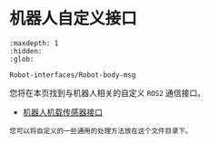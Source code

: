 # 机器人自定义接口

```{toctree}
:maxdepth: 1
:hidden:
:glob:

Robot-interfaces/Robot-body-msg
```


您将在本页找到与机器人相关的自定义 `ROS2` 通信接口。

 * [机器人机载传感器接口](./Robot-interfaces/Robot-body-msg)



```{tip}
您可以将自定义的一些通用的处理方法放在这个文件目录下。
```


